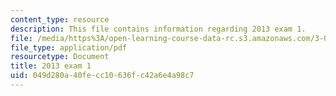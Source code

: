 ```yaml
---
content_type: resource
description: This file contains information regarding 2013 exam 1.
file: /media/https%3A/open-learning-course-data-rc.s3.amazonaws.com/3-044-materials-processing-spring-2013/049d280a40fecc10636fc42a6e4a98c7_MIT3_044S13_2013exam1.pdf
file_type: application/pdf
resourcetype: Document
title: 2013 exam 1
uid: 049d280a-40fe-cc10-636f-c42a6e4a98c7
---
```

